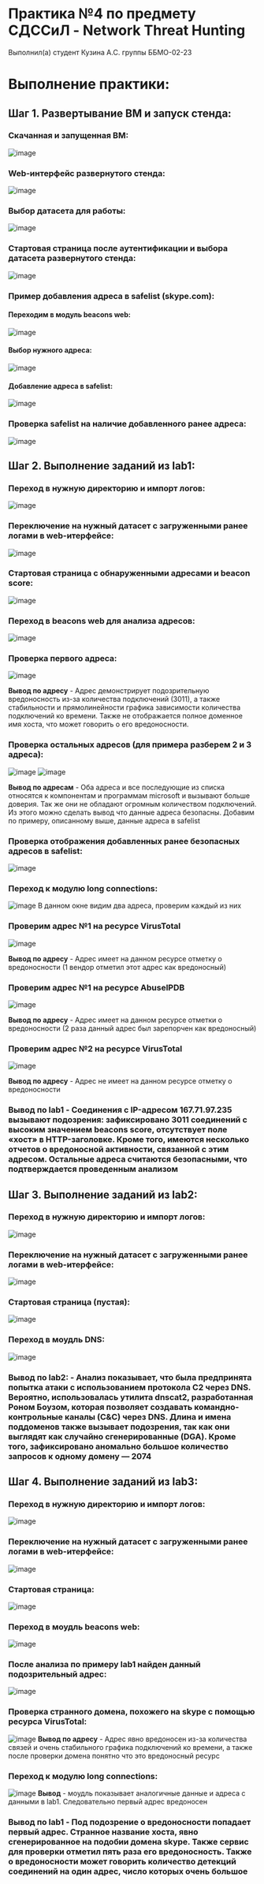# **Практика №4 по предмету СДССиЛ - Network Threat Hunting**
Выполнил(а) студент Кузина А.С. группы ББМО-02-23
# **Выполнение практики:**
## **Шаг 1. Развертывание ВМ и запуск стенда:**
### **Скачанная и запущенная ВМ:**
![image](images/1.png)
### **Web-интерфейс развернутого стенда:**
![image](images/2.png)
### **Выбор датасета для работы:**
![image](images/3.png)
### **Стартовая страница после аутентификации и выбора датасета развернутого стенда:**
![image](images/4.png)
### **Пример добавления адреса в safelist (skype.com):**
#### **Переходим в модуль beacons web:**
![image](images/5.png)
#### **Выбор нужного адреса:**
![image](images/6.png)
#### **Добавление адреса в safelist:**
![image](images/7.png)
### **Проверка safelist на наличие добавленного ранее адреса:**
![image](images/8.png)
## **Шаг 2. Выполнение заданий из lab1:**
### **Переход в нужную директорию и импорт логов:**
![image](images/9.png)
### **Переключение на нужный датасет с загруженными ранее логами в web-итерфейсе:**
![image](images/10.png)
### **Стартовая страница с обнаруженными адресами и beacon score:**
![image](images/11.png)
### **Переход в beacons web для анализа адресов:**
![image](images/12.png)
### **Проверка первого адреса:**
![image](images/12.png)

**Вывод по адресу** - Адрес демонстрирует подозрительную вредоносность из-за количества подключений (3011), а также стабильности и прямолинейности графика зависимости количества подключений ко времени. Также не отображается полное доменное имя хоста, что может говорить о его вредоносности.
### **Проверка остальных адресов (для примера разберем 2 и 3 адреса):**
![image](images/13.png)
![image](images/14.png)

**Вывод по адресам** - Оба адреса и все последующие из списка относятся к компонентам и программам microsoft и вызывают больше доверия. Так же они не обладают огромным количеством подключений. Из этого можно сделать вывод что данные адреса безопасны. Добавим по примеру, описанному выше, данные адреса в safelist
### **Проверка отображения добавленных ранее безопасных адресов в safelist:**
![image](images/15.png)
### **Переход к модулю long connections:**
![image](images/16.png)
В данном окне видим два адреса, проверим каждый из них
### **Проверим адрес №1 на ресурсе VirusTotal**
![image](images/17.png)

**Вывод по адресу** - Адрес имеет на данном ресурсе отметку о вредоносности (1 вендор отметил этот адрес как вредоносный)
### **Проверим адрес №1 на ресурсе AbuselPDB**
![image](images/18.png)

**Вывод по адресу** - Адрес имеет на данном ресурсе отметки о вредоносности (2 раза данный адрес был зарепорчен как вредоносный)
### **Проверим адрес №2 на ресурсе VirusTotal**
![image](images/19.png)

**Вывод по адресу** - Адрес не имеет на данном ресурсе отметку о вредоносности
### **Вывод по lab1** - Соединения с IP-адресом 167.71.97.235 вызывают подозрения: зафиксировано 3011 соединений с высоким значением beacons score, отсутствует поле «хост» в HTTP-заголовке. Кроме того, имеются несколько отчетов о вредоносной активности, связанной с этим адресом. Остальные адреса считаются безопасными, что подтверждается проведенным анализом
## **Шаг 3. Выполнение заданий из lab2:**
### **Переход в нужную директорию и импорт логов:**
![image](images/20.png)
### **Переключение на нужный датасет с загруженными ранее логами в web-итерфейсе:**
![image](images/21.png)
### **Стартовая страница (пустая):**
![image](images/22.png)
### **Переход в моудль DNS:**
![image](images/23.png)
### **Вывод по lab2:** - Анализ показывает, что была предпринята попытка атаки с использованием протокола C2 через DNS. Вероятно, использовалась утилита dnscat2, разработанная Роном Боузом, которая позволяет создавать командно-контрольные каналы (C&C) через DNS. Длина и имена поддоменов также вызывает подозрения, так как они выглядят как случайно сгенерированные (DGA). Кроме того, зафиксировано аномально большое количество запросов к одному домену — 2074
## **Шаг 4. Выполнение заданий из lab3:**
### **Переход в нужную директорию и импорт логов:**
![image](images/24.png)
### **Переключение на нужный датасет с загруженными ранее логами в web-итерфейсе:**
![image](images/25.png)
### **Стартовая страница:**
![image](images/26.png)
### **Переход в моудль beacons web:**
![image](images/27.png)
### **После анализа по примеру lab1 найден данный подозрительный адрес:**
![image](images/28.png)
### **Проверка странного домена, похожего на skype с помощью ресурса VirusTotal:**
![image](images/29.png)
**Вывод по адресу** - Адрес явно вредоносен из-за количества связей и очень стабильного графика подключений ко времени, а также после проверки домена понятно что это вредоносный ресурс
### **Переход к модулю long connections:**
![image](images/30.png)
**Вывод** - моудль показывает аналогичные данные и адреса с данными в lab1. Следовательно первый адрес вредоносен
### **Вывод по lab1** - Под подозрение о вредоносности попадает первый адрес. Странное название хоста, явно сгенерированное на подобии домена skype. Также сервис для проверки отметил пять раза его вредоносность. Также о вредоносности может говорить количество детекций соединений на один адрес, число которых очень большое
